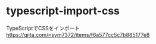 # typescript-import-css
TypeScriptでCSSをインポート  
https://qiita.com/nsym7372/items/f6a577cc5c7b885177e8